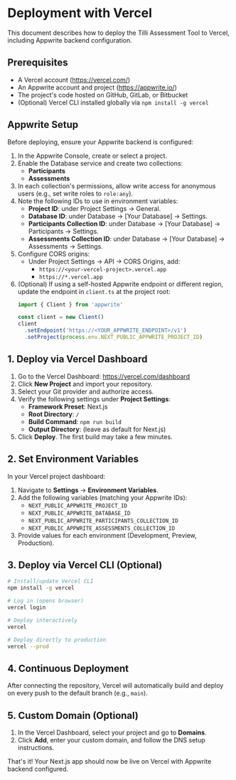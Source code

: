 # Deployment with Vercel

 This document describes how to deploy the Tilli Assessment Tool to Vercel, including Appwrite backend configuration.

 ## Prerequisites

 - A Vercel account (https://vercel.com/)
 - An Appwrite account and project (https://appwrite.io/)
 - The project's code hosted on GitHub, GitLab, or Bitbucket
 - (Optional) Vercel CLI installed globally via `npm install -g vercel`

 ## Appwrite Setup

 Before deploying, ensure your Appwrite backend is configured:

 1. In the Appwrite Console, create or select a project.
 2. Enable the Database service and create two collections:
    - **Participants**
    - **Assessments**
 3. In each collection's permissions, allow write access for anonymous users (e.g., set write roles to `role:any`).
 4. Note the following IDs to use in environment variables:
    - **Project ID**: under Project Settings → General.
    - **Database ID**: under Database → [Your Database] → Settings.
    - **Participants Collection ID**: under Database → [Your Database] → Participants → Settings.
    - **Assessments Collection ID**: under Database → [Your Database] → Assessments → Settings.
 5. Configure CORS origins:
    - Under Project Settings → API → CORS Origins, add:
      - `https://<your-vercel-project>.vercel.app`
      - `https://*.vercel.app`
 6. (Optional) If using a self-hosted Appwrite endpoint or different region, update the endpoint in `client.ts` at the project root:
    ```ts
    import { Client } from 'appwrite'

    const client = new Client()
    client
      .setEndpoint('https://<YOUR_APPWRITE_ENDPOINT>/v1')
      .setProject(process.env.NEXT_PUBLIC_APPWRITE_PROJECT_ID)
    ```

 ## 1. Deploy via Vercel Dashboard

 1. Go to the Vercel Dashboard: https://vercel.com/dashboard
 2. Click **New Project** and import your repository.
 3. Select your Git provider and authorize access.
 4. Verify the following settings under **Project Settings**:
    - **Framework Preset**: Next.js
    - **Root Directory**: `/`
    - **Build Command**: `npm run build`
    - **Output Directory**: (leave as default for Next.js)
 5. Click **Deploy**. The first build may take a few minutes.

 ## 2. Set Environment Variables

 In your Vercel project dashboard:

 1. Navigate to **Settings** → **Environment Variables**.
 2. Add the following variables (matching your Appwrite IDs):
    - `NEXT_PUBLIC_APPWRITE_PROJECT_ID`
    - `NEXT_PUBLIC_APPWRITE_DATABASE_ID`
    - `NEXT_PUBLIC_APPWRITE_PARTICIPANTS_COLLECTION_ID`
    - `NEXT_PUBLIC_APPWRITE_ASSESSMENTS_COLLECTION_ID`
 3. Provide values for each environment (Development, Preview, Production).

 ## 3. Deploy via Vercel CLI (Optional)

 ```bash
 # Install/update Vercel CLI
 npm install -g vercel

 # Log in (opens browser)
 vercel login

 # Deploy interactively
 vercel

 # Deploy directly to production
 vercel --prod
 ```

 ## 4. Continuous Deployment

 After connecting the repository, Vercel will automatically build and deploy on every push to the default branch (e.g., `main`).

 ## 5. Custom Domain (Optional)

 1. In the Vercel Dashboard, select your project and go to **Domains**.
 2. Click **Add**, enter your custom domain, and follow the DNS setup instructions.

 That's it! Your Next.js app should now be live on Vercel with Appwrite backend configured.